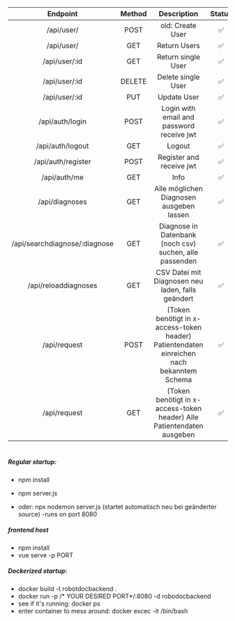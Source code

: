 | Endpoint | Method | Description | Status |
|:--------:|:------:|:-----------:|:------:|
| /api/user/         | POST   | old: Create User                          |✅|
| /api/user/         | GET    | Return Users                              |✅|
| /api/user/:id      | GET    | Return single User                        |✅|
| /api/user/:id      | DELETE | Delete single User                        |✅|
| /api/user/:id      | PUT    | Update User                               |✅|
| /api/auth/login    | POST   | Login with email and password receive jwt |✅|
| /api/auth/logout   | GET    | Logout                                    |✅|
| /api/auth/register | POST   | Register and receive jwt                  |✅|
| /api/auth/me       | GET    | Info                                      |✅|
| /api/diagnoses| GET | Alle möglichen Diagnosen ausgeben lassen | ✅ |
| /api/searchdiagnose/:diagnose | GET | Diagnose in Datenbank (noch csv) suchen, alle passenden | ✅ |
| /api/reloaddiagnoses | GET | CSV Datei mit Diagnosen neu laden, falls geändert | ✅ |
|/api/request | POST | (Token benötigt in x-access-token header) Patientendaten einreichen nach bekanntem Schema | ✅ |
|/api/request | GET | (Token benötigt in x-access-token header) Alle Patientendaten ausgeben | ✅ |
#
##### Regular startup:
- npm install
  
- npm server.js
- oder: npx nodemon server.js (startet automatisch neu bei geänderter source)
	-runs on port 8080

##### frontend host
- npm install
- vue serve -p PORT

##### Dockerized startup:
- docker build -t robotdocbackend .
- docker run -p /* YOUR DESIRED PORT*/:8080 -d robodocbackend
- see if it's running: docker ps 
- enter container to mess around: docker excec -it <container id from docker ps> /bin/bash
